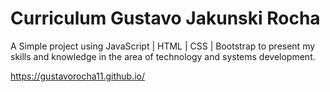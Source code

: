 # Curriculum Gustavo Jakunski Rocha

A Simple project using JavaScript | HTML | CSS | Bootstrap to present my skills and knowledge in the area of technology and systems development.

https://gustavorocha11.github.io/
